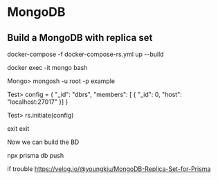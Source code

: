# MongoDB 

## Build a MongoDB with replica set

docker-compose -f docker-compose-rs.yml up --build

docker exec -it mongo bash     

Mongo> mongosh -u root -p example

Test> config = { "_id": "dbrs", "members": [ { "_id": 0, "host": "localhost:27017" }] }

Test> rs.initiate(config)

exit
exit


Now we can build the BD

npx prisma db push


if trouble
https://velog.io/@youngkiu/MongoDB-Replica-Set-for-Prisma

